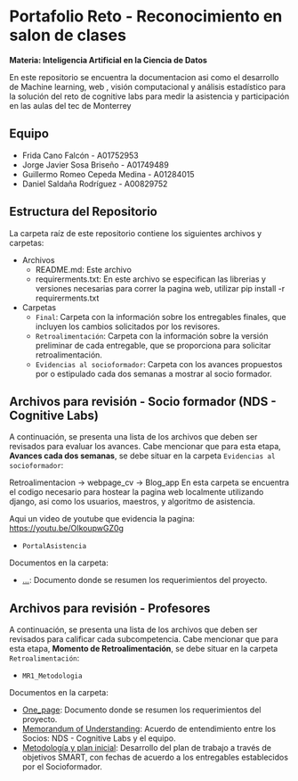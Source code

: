 # Portafolio Reto - Reconocimiento en salon de clases
**Materia: Inteligencia Artificial en la Ciencia de Datos**

En este repositorio se encuentra la documentacion asi como el desarrollo de Machine learning, web , visión computacional y análisis estadístico para la solución del reto de cognitive labs para medir la asistencia y participación en las aulas del tec de Monterrey

## Equipo
*  Frida Cano Falcón - A01752953
*  Jorge Javier Sosa Briseño - A01749489
*  Guillermo Romeo Cepeda Medina - A01284015
*  Daniel Saldaña Rodríguez - A00829752

## Estructura del Repositorio
La carpeta raíz de este repositorio contiene los siguientes archivos y carpetas:

*  Archivos
   * README.md: Este archivo
   * requirerments.txt: En este archivo se especifican las librerias y versiones necesarias para correr la pagina web, utilizar pip install -r requirerments.txt
*  Carpetas
   * `Final`: Carpeta con la información sobre los entregables finales, que incluyen los cambios solicitados por los revisores.
   * `Retroalimentación`: Carpeta con la información sobre la versión preliminar de cada entregable, que se proporciona para solicitar retroalimentación.
   * `Evidencias al socioformador`: Carpeta con los avances propuestos por o estipulado cada dos semanas a mostrar al socio formador.
## Archivos para revisión - Socio formador (NDS - Cognitive Labs)

A continuación, se presenta una lista de los archivos que deben ser revisados para evaluar los avances. Cabe mencionar que para esta etapa, **Avances cada dos semanas**, se debe situar en la carpeta `Evidencias al socioformador`:

Retroalimentacion -> webpage_cv -> Blog_app
En esta carpeta se encuentra el codigo necesario para hostear la pagina web localmente utilizando django, asi como los usuarios, maestros, y algoritmo de asistencia.

Aqui un video de youtube que evidencia la pagina: https://youtu.be/OIkoupwGZ0g


* `PortalAsistencia`

Documentos en la carpeta:

*   [...](): Documento donde se resumen los requerimientos del proyecto.
   

## Archivos para revisión - Profesores

A continuación, se presenta una lista de los archivos que deben ser revisados para calificar cada subcompetencia. Cabe mencionar que para esta etapa, **Momento de Retroalimentación**, se debe situar en la carpeta `Retroalimentación`:

* `MR1_Metodologia`

Documentos en la carpeta:

*   [One_page](https://github.com/Memo9494/classrecon_team1_TC3007C.501/blob/main/Retroalimentacion/MR1_Metodologia/OnePage_Equipo1.pdf): Documento donde se resumen los requerimientos del proyecto.
*   [Memorandum of Understanding](https://github.com/Memo9494/classrecon_team1_TC3007C.501/blob/main/Retroalimentacion/MR1_Metodologia/MOU_Equipo1.pdf): Acuerdo de entendimiento entre los Socios: NDS - Cognitive Labs y el equipo.
*   [Metodología y plan inicial](https://github.com/Memo9494/classrecon_team1_TC3007C.501/blob/main/Retroalimentacion/MR1_Metodologia/Metodolog%C3%ADa_Equipo1.pdf): Desarrollo del plan de trabajo a través de objetivos SMART, con fechas de acuerdo a los entregables establecidos por el Socioformador.
   
